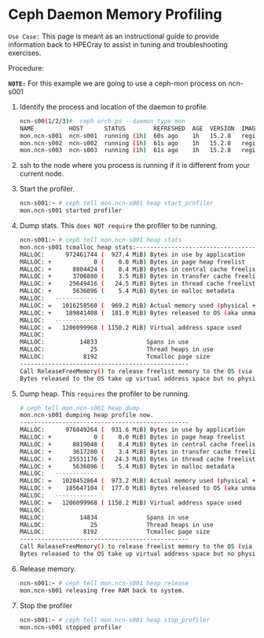 # Ceph Daemon Memory Profiling

`Use Case:` This page is meant as an instructional guide to provide information back to HPECray to assist in tuning and troubleshooting exercises.

Procedure:

**`NOTE:`** For this example we are going to use a ceph-mon process on ncn-s001

1. Identify the process and location of the daemon to profile.

   ```bash
   ncn-s00(1/2/3)#  ceph orch ps --daemon_type mon
   NAME          HOST      STATUS        REFRESHED  AGE  VERSION  IMAGE NAME                        IMAGE ID      CONTAINER ID
   mon.ncn-s001  ncn-s001  running (1h)  60s ago    1h   15.2.8   registry.local/ceph/ceph:v15.2.8  5553b0cb212c  bcca26f69191
   mon.ncn-s002  ncn-s002  running (1h)  61s ago    1h   15.2.8   registry.local/ceph/ceph:v15.2.8  5553b0cb212c  43c8472465b2
   mon.ncn-s003  ncn-s003  running (1h)  61s ago    1h   15.2.8   registry.local/ceph/ceph:v15.2.8  5553b0cb212c  7aa1b1f19a00
   ```

2. ssh to the node where you process is running if it is different from your current node.
3. Start the profiler.

   ```bash
   ncn-s001:~ # ceph tell mon.ncn-s001 heap start_profiler
   mon.ncn-s001 started profiler
   ```

4. Dump stats. This `does NOT require` the profiler to be running.

   ```bash
   ncn-s001:~ # ceph tell mon.ncn-s001 heap stats
   mon.ncn-s001 tcmalloc heap stats:------------------------------------------------
   MALLOC:      972461744 (  927.4 MiB) Bytes in use by application
   MALLOC: +            0 (    0.0 MiB) Bytes in page heap freelist
   MALLOC: +      8804424 (    8.4 MiB) Bytes in central cache freelist
   MALLOC: +      3706880 (    3.5 MiB) Bytes in transfer cache freelist
   MALLOC: +     25649416 (   24.5 MiB) Bytes in thread cache freelists
   MALLOC: +      5636096 (    5.4 MiB) Bytes in malloc metadata
   MALLOC:   ------------
   MALLOC: =   1016258560 (  969.2 MiB) Actual memory used (physical + swap)
   MALLOC: +    189841408 (  181.0 MiB) Bytes released to OS (aka unmapped)
   MALLOC:   ------------
   MALLOC: =   1206099968 ( 1150.2 MiB) Virtual address space used
   MALLOC:
   MALLOC:          14833              Spans in use
   MALLOC:             25              Thread heaps in use
   MALLOC:           8192              Tcmalloc page size
   ------------------------------------------------
   Call ReleaseFreeMemory() to release freelist memory to the OS (via madvise()).
   Bytes released to the OS take up virtual address space but no physical memory.
   ```

5. Dump heap. This `requires` the profiler to be running.

   ```bash
   # ceph tell mon.ncn-s001 heap dump
   mon.ncn-s001 dumping heap profile now.
   ------------------------------------------------
   MALLOC:      976849264 (  931.6 MiB) Bytes in use by application
   MALLOC: +            0 (    0.0 MiB) Bytes in page heap freelist
   MALLOC: +      8819048 (    8.4 MiB) Bytes in central cache freelist
   MALLOC: +      3617280 (    3.4 MiB) Bytes in transfer cache freelist
   MALLOC: +     25531176 (   24.3 MiB) Bytes in thread cache freelists
   MALLOC: +      5636096 (    5.4 MiB) Bytes in malloc metadata
   MALLOC:   ------------
   MALLOC: =   1020452864 (  973.2 MiB) Actual memory used (physical + swap)
   MALLOC: +    185647104 (  177.0 MiB) Bytes released to OS (aka unmapped)
   MALLOC:   ------------
   MALLOC: =   1206099968 ( 1150.2 MiB) Virtual address space used
   MALLOC:
   MALLOC:          14834              Spans in use
   MALLOC:             25              Thread heaps in use
   MALLOC:           8192              Tcmalloc page size
   ------------------------------------------------
   Call ReleaseFreeMemory() to release freelist memory to the OS (via madvise()).
   Bytes released to the OS take up virtual address space but no physical memory.
   ```

6. Release memory.

   ```bash
   ncn-s001:~ # ceph tell mon.ncn-s001 heap release
   mon.ncn-s001 releasing free RAM back to system.
   ```

7. Stop the profiler

   ```bash
   ncn-s001:~ # ceph tell mon.ncn-s001 heap stop_profiler
   mon.ncn-s001 stopped profiler
   ```
